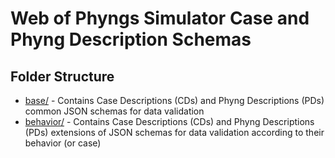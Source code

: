 # Web of Phyngs Simulator Case and Phyng Description Schemas

## Folder Structure

- [base/](base) - Contains Case Descriptions (CDs) and Phyng Descriptions (PDs) common JSON schemas for data validation
- [behavior/](behavior) - Contains Case Descriptions (CDs) and Phyng Descriptions (PDs) extensions of JSON schemas for data validation according to their behavior (or case)
